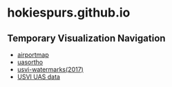 # hokiespurs.github.io

## Temporary Visualization Navigation
- [airportmap](https://hokiespurs.github.io/airportmap/)
- [uasortho](https://hokiespurs.github.io/uasortho/)
- [usvi-watermarks(2017)](https://hokiespurs.github.io/usvi-watermark-2017/)
- [USVI UAS data](https://hokiespurs.github.io/usvi-noaa-data/)
